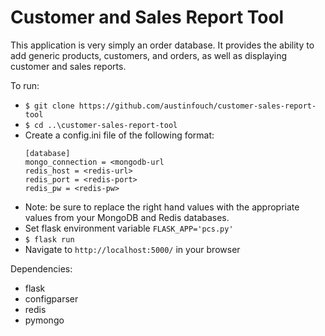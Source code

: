# Customer and Sales Report Tool
This application is very simply an order database. It provides the ability to add generic products, customers, and orders, as well as displaying customer and sales reports.

To run:
  - `$ git clone https://github.com/austinfouch/customer-sales-report-tool`
  - `$ cd ..\customer-sales-report-tool`
  - Create a config.ini file of the following format:
    ```
    [database]
    mongo_connection = <mongodb-url
    redis_host = <redis-url>
    redis_port = <redis-port>
    redis_pw = <redis-pw>
    ```
  - Note: be sure to replace the right hand values with the appropriate values from your MongoDB and Redis databases.
  - Set flask environment variable `FLASK_APP='pcs.py'`
  - `$ flask run`
  - Navigate to `http://localhost:5000/` in your browser
  
Dependencies:
  - flask
  - configparser
  - redis
  - pymongo
